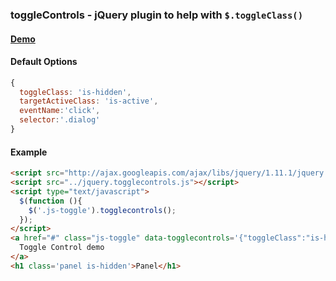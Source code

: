 ### toggleControls - jQuery plugin to help with `$.toggleClass()`

#### [Demo](http://bradoyler.github.io/jquery.togglecontrols/examples/)

#### Default Options
```js
{
  toggleClass: 'is-hidden',
  targetActiveClass: 'is-active',
  eventName:'click',
  selector:'.dialog'
}
```

#### Example

```html
<script src="http://ajax.googleapis.com/ajax/libs/jquery/1.11.1/jquery.min.js"></script>
<script src="../jquery.togglecontrols.js"></script>
<script type="text/javascript">
  $(function (){
    $('.js-toggle').togglecontrols();
  });
</script>
<a href="#" class="js-toggle" data-togglecontrols='{"toggleClass":"is-hidden", "selector":".panel"}'>
  Toggle Control demo
</a>
<h1 class='panel is-hidden'>Panel</h1>
```
